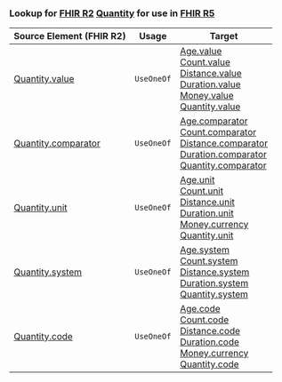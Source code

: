 ### Lookup for [FHIR R2](https://hl7.org/fhir/DSTU2/) [Quantity](https://hl7.org/fhir/DSTU2/Quantity.html) for use in [FHIR R5](https://hl7.org/fhir/R5/)

| Source Element (FHIR R2) | Usage | Target |
| -------------- | ----- | ------ |
| [Quantity.value](https://hl7.org/fhir/DSTU2/Quantity.html#resource) | `UseOneOf` | [Age.value](https://hl7.org/fhir/R5/Age.html#resource)<br />[Count.value](https://hl7.org/fhir/R5/Count.html#resource)<br />[Distance.value](https://hl7.org/fhir/R5/Distance.html#resource)<br />[Duration.value](https://hl7.org/fhir/R5/Duration.html#resource)<br />[Money.value](https://hl7.org/fhir/R5/Money.html#resource)<br />[Quantity.value](https://hl7.org/fhir/R5/Quantity.html#resource) |
| [Quantity.comparator](https://hl7.org/fhir/DSTU2/Quantity.html#resource) | `UseOneOf` | [Age.comparator](https://hl7.org/fhir/R5/Age.html#resource)<br />[Count.comparator](https://hl7.org/fhir/R5/Count.html#resource)<br />[Distance.comparator](https://hl7.org/fhir/R5/Distance.html#resource)<br />[Duration.comparator](https://hl7.org/fhir/R5/Duration.html#resource)<br />[Quantity.comparator](https://hl7.org/fhir/R5/Quantity.html#resource) |
| [Quantity.unit](https://hl7.org/fhir/DSTU2/Quantity.html#resource) | `UseOneOf` | [Age.unit](https://hl7.org/fhir/R5/Age.html#resource)<br />[Count.unit](https://hl7.org/fhir/R5/Count.html#resource)<br />[Distance.unit](https://hl7.org/fhir/R5/Distance.html#resource)<br />[Duration.unit](https://hl7.org/fhir/R5/Duration.html#resource)<br />[Money.currency](https://hl7.org/fhir/R5/Money.html#resource)<br />[Quantity.unit](https://hl7.org/fhir/R5/Quantity.html#resource) |
| [Quantity.system](https://hl7.org/fhir/DSTU2/Quantity.html#resource) | `UseOneOf` | [Age.system](https://hl7.org/fhir/R5/Age.html#resource)<br />[Count.system](https://hl7.org/fhir/R5/Count.html#resource)<br />[Distance.system](https://hl7.org/fhir/R5/Distance.html#resource)<br />[Duration.system](https://hl7.org/fhir/R5/Duration.html#resource)<br />[Quantity.system](https://hl7.org/fhir/R5/Quantity.html#resource) |
| [Quantity.code](https://hl7.org/fhir/DSTU2/Quantity.html#resource) | `UseOneOf` | [Age.code](https://hl7.org/fhir/R5/Age.html#resource)<br />[Count.code](https://hl7.org/fhir/R5/Count.html#resource)<br />[Distance.code](https://hl7.org/fhir/R5/Distance.html#resource)<br />[Duration.code](https://hl7.org/fhir/R5/Duration.html#resource)<br />[Money.currency](https://hl7.org/fhir/R5/Money.html#resource)<br />[Quantity.code](https://hl7.org/fhir/R5/Quantity.html#resource) |
